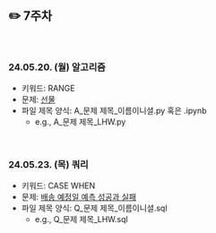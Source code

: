 ## ✏️ 7주차

</br>

### 24.05.20. (월) 알고리즘
- 키워드: RANGE
- 문제: [선물](https://www.acmicpc.net/problem/1166)
- 파일 제목 양식: A_문제 제목_이름이니셜.py 혹은 .ipynb
  - e.g., A_문제 제목_LHW.py


</br>

### 24.05.23. (목) 쿼리
- 키워드: CASE WHEN
- 문제: [배송 예정일 예측 성공과 실패](https://honeynyancat.tistory.com/72)
- 파일 제목 양식: Q_문제 제목_이름이니셜.sql
  - e.g., Q_문제 제목_LHW.sql

</br>
